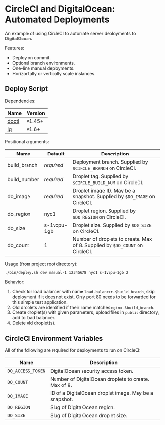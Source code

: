 # CircleCI and DigitalOcean: Automated Deployments

An example of using CircleCI to automate server deployments to DigitalOcean.

Features:

- Deploy on commit.
- Optional branch environments.
- One-line manual deployments.
- Horizontally or vertically scale instances.

## Deploy Script

Dependencies:

Name | Version
--- | ---
[doctl](https://github.com/digitalocean/doctl) | v1.45+
[jq](https://github.com/stedolan/jq) | v1.6+

Positional arguments:

Name | Default | Description
--- | --- | ---
build_branch | _required_ | Deployment branch. Supplied by `$CIRCLE_BRANCH` on CircleCI.
build_number | _required_ | Droplet tag. Supplied by `$CIRCLE_BUILD_NUM` on CircleCI.
do_image | _required_ | Droplet image ID. May be a snapshot. Supplied by `$DO_IMAGE` on CircleCI.
do_region | nyc1 | Droplet region. Supplied by `$DO_REGION` on CircleCI.
do_size | s-1vcpu-1gb | Droplet size. Supplied by `$DO_SIZE` on CircleCI.
do_count | 1 | Number of droplets to create. Max of 8. Supplied by `$DO_COUNT` on CircleCI.

Usage (from project root directory):

```
./bin/deploy.sh dev manual-1 12345678 nyc1 s-1vcpu-1gb 2
```

Behavior:

1. Check for load balancer with name `load-balancer-$build_branch`, skip deployment if it does not exist. Only port 80 needs to be forwarded for this simple test application.
2. Old droplets are identified if their name matches `nginx-$build_branch`.
3. Create droplet(s) with given parameters, upload files in `public` directory, add to load balancer.
4. Delete old droplet(s).

## CircleCI Environment Variables

All of the following are required for deployments to run on CircleCI:

Name | Description
--- | ---
`DO_ACCESS_TOKEN` | DigitalOcean security access token.
`DO_COUNT` | Number of DigitalOcean droplets to create. Max of 8.
`DO_IMAGE` | ID of a DigitalOcean droplet image. May be a snapshot.
`DO_REGION` | Slug of DigitalOcean region.
`DO_SIZE` | Slug of DigitalOcean droplet size.
